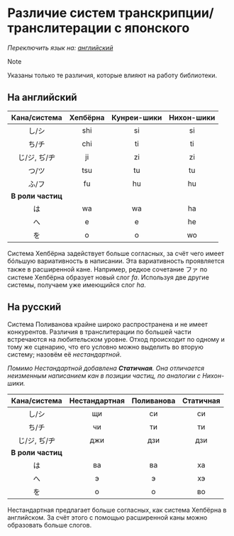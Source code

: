 # Различие систем транскрипции/транслитерации с японского

_Переключить язык на: [английский](../en/systems.md)_

> [!NOTE]
> Указаны только те различия, которые влияют на работу библиотеки.

## На английский

|Кана/система      | Хепбёрна | Кунреи-шики | Нихон-шики |
|:----------------:|:--------:|:-----------:|:----------:|
|し/シ              |shi       |si           |si          |
|ち/チ              |chi       |ti           |ti          |
|じ/ジ, ぢ/ヂ       |ji        |zi           |zi          |
|つ/ツ              |tsu       |tu           |tu          |
|ふ/フ              |fu        |hu           |hu          |
|**В роли частиц**  |          |             |            |
|は                 |wa        |wa           |ha          |
|へ                 |e         |e            |he          |
|を                 |o         |o            |wo          |

Система Хепбёрна задействует больше согласных, за счёт чего имеет бóльшую вариативность в написании. Эта вариативность проявляется также в расширенной кане. Например, редкое сочетание ファ по системе Хепбёрна образует новый слог _fa_. Используя две другие системы, получаем уже имеющийся слог _ha_. 

## На русский

Система Поливанова крайне широко распространена и не имеет конкурентов. Различия в транслитерации по большей части встречаются на любительском уровне. Отход происходит по одному и тому же сценарию, что его условно можно выделить во вторую систему; назовём её *нестандартной*.

_Помимо Нестандартной добавлена **Статичная**. Она отличается неизменным написанием кан в позиции частиц, по аналогии с Нихон-шики._

|Кана/система      | Нестандартная | Поливанова | Статичная |
|:----------------:|:-------------:|:----------:|:---------:|
|し/シ              |щи            |си          |си         |
|ち/チ              |чи            |ти          |ти         |
|じ/ジ, ぢ/ヂ       |джи           |дзи         |дзи         |
|**В роли частиц**  |             |            |            |
|は                 |ва           |ва          |ха          |
|へ                 |э            |э           |хэ          |
|を                 |о            |о           |во          |

Нестандартная предлагает больше согласных, как система Хепбёрна в английском. За счёт этого с помощью расширенной каны можно образовать больше слогов.